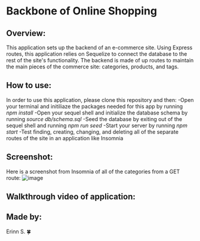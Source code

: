 # Backbone of Online Shopping

## Overview:
This application sets up the backend of an e-commerce site. Using Express routes, this application relies on Sequelize to connect the database to the rest of the site's functionality. The backend is made of up routes to maintain the main pieces of the commerce site: categories, products, and tags. 

## How to use:
In order to use this application, please clone this repository and then:
  -Open your terminal and initiliaze the packages needed for this app by running _npm install_ 
  -Open your sequel shell and initialize the database schema by running _source db/schema.sql_
  -Seed the database by exiting out of the sequel shell and running _npm run seed_
  -Start your server by running _npm start_
  -Test finding, creating, changing, and deleting all of the separate routes of the site in an application like Insomnia

## Screenshot:
Here is a screenshot from Insomnia of all of the categories from a GET route:
![image](https://user-images.githubusercontent.com/90404513/149232766-3e117f44-cf94-42e5-bfc3-6afa5db6ccd9.png)

## Walkthrough video of application:

## Made by:
Erinn S. 🍀

